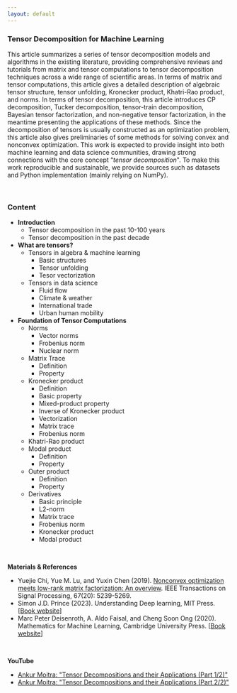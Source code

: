 ```yaml
---
layout: default
---
```


### Tensor Decomposition for Machine Learning

This article summarizes a series of tensor decomposition models and algorithms in the existing literature, providing comprehensive reviews and tutorials from matrix and tensor computations to tensor decomposition techniques across a wide range of scientific areas. In terms of matrix and tensor computations, this article gives a detailed description of algebraic tensor structure, tensor unfolding, Kronecker product, Khatri-Rao product, and norms. In terms of tensor decomposition, this article introduces CP decomposition, Tucker decomposition, tensor-train decomposition, Bayesian tensor factorization, and non-negative tensor factorization, in the meantime presenting the applications of these methods. Since the decomposition of tensors is usually constructed as an optimization problem, this article also gives preliminaries of some methods for solving convex and nonconvex optimization. This work is expected to provide insight into both machine learning and data science communities, drawing strong connections with the core concept “*tensor decomposition*". To make this work reproducible and sustainable, we provide sources such as datasets and Python implementation (mainly relying on NumPy).

<br>

### Content

- **Introduction**
  - Tensor decomposition in the past 10-100 years
  - Tensor decomposition in the past decade
- **What are tensors?**
  - Tensors in algebra & machine learning
    - Basic structures
    - Tensor unfolding
    - Tesor vectorization
  - Tensors in data science
    - Fluid flow
    - Climate & weather
    - International trade
    - Urban human mobility
- **Foundation of Tensor Computations**
  - Norms
    - Vector norms
    - Frobenius norm
    - Nuclear norm
  - Matrix Trace
    - Definition
    - Property
  - Kronecker product
    - Definition
    - Basic property
    - Mixed-product property
    - Inverse of Kronecker product
    - Vectorization
    - Matrix trace
    - Frobenius norm
  - Khatri-Rao product
  - Modal product
    - Definition
    - Property
  - Outer product
    - Definition
    - Property
  - Derivatives
    - Basic principle
    - L2-norm
    - Matrix trace
    - Frobenius norm
    - Kronecker product
    - Modal product


<br>

**Materials & References**

- Yuejie Chi, Yue M. Lu, and Yuxin Chen (2019). [Nonconvex optimization meets low-rank matrix factorization: An overview](https://doi.org/10.1109/TSP.2019.2937282). IEEE Transactions on Signal Processing, 67(20): 5239-5269.
- Simon J.D. Prince (2023). Understanding Deep learning, MIT Press. [[Book website](https://udlbook.github.io/udlbook/)]
- Marc Peter Deisenroth, A. Aldo Faisal, and Cheng Soon Ong (2020). Mathematics for Machine Learning, Cambridge University Press. [[Book website](https://mml-book.github.io/)]

<br>

**YouTube**

- [Ankur Moitra: "Tensor Decompositions and their Applications (Part 1/2)"](https://youtu.be/UyO4igyyYQA?si=8GvZeeGXp5v80hEv)
- [Ankur Moitra: "Tensor Decompositions and their Applications (Part 2/2)"](https://www.youtube.com/watch?v=npPaMknLJWQ)

<br>

